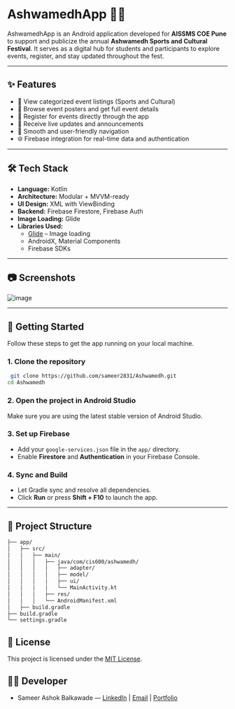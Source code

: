 # AshwamedhApp 🎉📱

AshwamedhApp is an Android application developed for **AISSMS COE Pune** to support and publicize the annual **Ashwamedh Sports and Cultural Festival**. It serves as a digital hub for students and participants to explore events, register, and stay updated throughout the fest.

---

## ✨ Features

- 🏁 View categorized event listings (Sports and Cultural)
- 📸 Browse event posters and get full event details
- 📝 Register for events directly through the app
- 🔔 Receive live updates and announcements
- 🧭 Smooth and user-friendly navigation
- 🌐 Firebase integration for real-time data and authentication

---

## 🛠️ Tech Stack

- **Language:** Kotlin
- **Architecture:** Modular + MVVM-ready
- **UI Design:** XML with ViewBinding
- **Backend:** Firebase Firestore, Firebase Auth
- **Image Loading:** Glide
- **Libraries Used:**
  - [Glide](https://github.com/bumptech/glide) – Image loading
  - AndroidX, Material Components
  - Firebase SDKs

---

## 📷 Screenshots

![image](https://github.com/user-attachments/assets/929f6c26-b4c1-46c8-8b46-19533722df88)



---

## 🚀 Getting Started

Follow these steps to get the app running on your local machine.

### 1. Clone the repository

```bash
 git clone https://github.com/sameer2831/Ashwamedh.git
cd Ashwamedh
```
### 2. Open the project in Android Studio
Make sure you are using the latest stable version of Android Studio.

### 3. Set up Firebase
- Add your `google-services.json` file in the `app/` directory.
- Enable **Firestore** and **Authentication** in your Firebase Console.

### 4. Sync and Build
- Let Gradle sync and resolve all dependencies.
- Click **Run** or press **Shift + F10** to launch the app.

---

## 📁 Project Structure

```bash
├── app/
│   ├── src/
│   │   ├── main/
│   │   │   ├── java/com/cis600/ashwamedh/
│   │   │   │   ├── adapter/
│   │   │   │   ├── model/
│   │   │   │   ├── ui/
│   │   │   │   └── MainActivity.kt
│   │   │   ├── res/
│   │   │   └── AndroidManifest.xml
│   ├── build.gradle
├── build.gradle
└── settings.gradle
```

## 📄 License

This project is licensed under the [MIT License](LICENSE).

## 👨‍💻 Developer

- Sameer Ashok Balkawade — [LinkedIn](https://www.linkedin.com/in/sameer-balkawade/) | [Email](mailto:sameerb2831@gmail.com) | [Portfolio](https://sameer2831.github.io/portfolio/)

